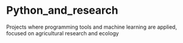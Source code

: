 # Python_and_research
Projects where programming tools and machine learning are applied, focused on agricultural research and ecology
